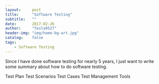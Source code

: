 ```yaml
---
layout:     post
title:      "Software Testing"
subtitle:   ""
date:       2017-02-26
author:     "Tesla9527"
header-img: "img/home-bg-art.jpg"
catalog:    false
tags:
    - Software Testing
---
```

Since I have done software testing for nearly 5 years, I just want to write some summary about how to do software testing.

Test Plan
Test Scenarios
Test Cases
Test Management Tools
